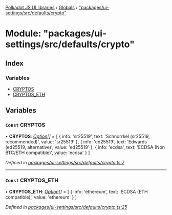 [Polkadot JS UI libraries](../README.md) › [Globals](../globals.md) › ["packages/ui-settings/src/defaults/crypto"](_packages_ui_settings_src_defaults_crypto_.md)

# Module: "packages/ui-settings/src/defaults/crypto"

## Index

### Variables

* [CRYPTOS](_packages_ui_settings_src_defaults_crypto_.md#const-cryptos)
* [CRYPTOS_ETH](_packages_ui_settings_src_defaults_crypto_.md#const-cryptos_eth)

## Variables

### `Const` CRYPTOS

• **CRYPTOS**: *[Option](_packages_ui_settings_src_types_.md#option)[]* = [
  {
    info: 'sr25519',
    text: 'Schnorrkel (sr25519, recommended)',
    value: 'sr25519'
  },
  {
    info: 'ed25519',
    text: 'Edwards (ed25519, alternative)',
    value: 'ed25519'
  },
  {
    info: 'ecdsa',
    text: 'ECDSA (Non BTC/ETH compatible)',
    value: 'ecdsa'
  }
]

*Defined in [packages/ui-settings/src/defaults/crypto.ts:7](https://github.com/polkadot-js/ui/blob/05d8d959/packages/ui-settings/src/defaults/crypto.ts#L7)*

___

### `Const` CRYPTOS_ETH

• **CRYPTOS_ETH**: *[Option](_packages_ui_settings_src_types_.md#option)[]* = [
  {
    info: 'ethereum',
    text: 'ECDSA (ETH compatible)',
    value: 'ethereum'
  }
]

*Defined in [packages/ui-settings/src/defaults/crypto.ts:25](https://github.com/polkadot-js/ui/blob/05d8d959/packages/ui-settings/src/defaults/crypto.ts#L25)*
